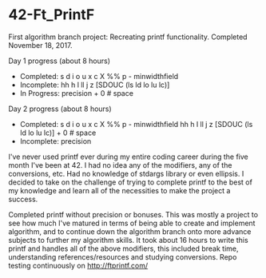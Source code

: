 # 42-Ft_PrintF
First algorithm branch project: Recreating printf functionality. Completed November 18, 2017.

Day 1 progress (about 8 hours)
- Completed: s d i o u x c X %% p - minwidthfield
- Incomplete: hh h l ll j z [SDOUC (ls ld lo lu lc)]
- In Progress: precision + 0 # space

Day 2 progress (about 8 hours)
- Completed: s d i o u x c X %% p - minwidthfield hh h l ll j z [SDOUC (ls ld lo lu lc)] + 0 # space
- Incomplete: precision

I've never used printf ever during my entire coding career during the five month I've been at 42. I had no idea any of the modifiers, any of the conversions, etc. Had no knowledge of stdargs library or even ellipsis. I decided to take on the challenge of trying to complete printf to the best of my knowledge and learn all of the necessities to make the project a success.

Completed printf without precision or bonuses. This was mostly a project to see how much I've matured in terms of being able to create and implement algorithm, and to continue down the algorithm branch onto more advance subjects to further my algorithm skills. It took about 16 hours to write this printf and handles all of the above modifiers, this included break time, understanding references/resources and studying conversions. Repo testing continuously on http://ftprintf.com/
